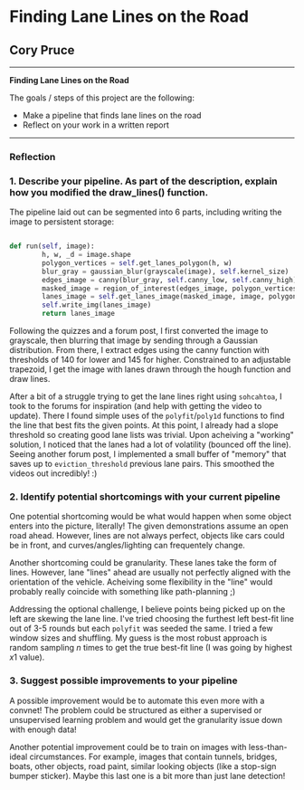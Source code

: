# **Finding Lane Lines on the Road** 

## Cory Pruce

---

**Finding Lane Lines on the Road**

The goals / steps of this project are the following:
* Make a pipeline that finds lane lines on the road
* Reflect on your work in a written report


[//]: # (Image References)

[image1]: ./examples/grayscale.jpg "Grayscale"

---

### Reflection

### 1. Describe your pipeline. As part of the description, explain how you modified the draw_lines() function.

The pipeline laid out can be segmented into 6 parts, including writing the image to persistent storage:

```python

def run(self, image):
        h, w, _d = image.shape
        polygon_vertices = self.get_lanes_polygon(h, w)
        blur_gray = gaussian_blur(grayscale(image), self.kernel_size)
        edges_image = canny(blur_gray, self.canny_low, self.canny_high)
        masked_image = region_of_interest(edges_image, polygon_vertices)
        lanes_image = self.get_lanes_image(masked_image, image, polygon_vertices)
        self.write_img(lanes_image)
        return lanes_image

```

Following the quizzes and a forum post, I first converted the image to grayscale, then blurring that image by sending through a Gaussian distribution. From there, I extract edges using the canny function with thresholds of 140 for lower and 145 for higher. Constrained to an adjustable trapezoid, I get the image with lanes drawn through the hough function and draw lines.    

After a bit of a struggle trying to get the lane lines right using `sohcahtoa`, I took to the forums for inspiration (and help with getting the video to update). There I found simple uses of the `polyfit`/`poly1d` functions to find the line that best fits the given points. At this point, I already had a slope threshold so creating good lane lists was trivial. Upon acheiving a "working" solution, I noticed that the lanes had a lot of volatility (bounced off the line). Seeing another forum post, I implemented a small buffer of "memory" that saves up to `eviction_threshold` previous lane pairs. This smoothed the videos out incredibly! :) 


### 2. Identify potential shortcomings with your current pipeline

One potential shortcoming would be what would happen when some object enters into the picture, literally! The given demonstrations assume an open road ahead. However, lines are not always perfect, objects like cars could be in front, and curves/angles/lighting can frequentely change.

Another shortcoming could be granularity. These lanes take the form of lines. However, lane "lines" ahead are usually not perfectly aligned with the orientation of the vehicle. Acheiving some flexibility in the "line" would probably really coincide with something like path-planning ;)

Addressing the optional challenge, I believe points being picked up on the left are skewing the lane line. I've tried choosing the furthest left best-fit line out of 3-5 rounds but each `polyfit` was seeded the same. I tried a few window sizes and shuffling. My guess is the most robust approach is random sampling $n$ times to get the true best-fit line (I was going by highest $x1$ value).


### 3. Suggest possible improvements to your pipeline

A possible improvement would be to automate this even more with a convnet! The problem could be structured as either a supervised or unsupervised learning problem and would get the granularity issue down with enough data!

Another potential improvement could be to train on images with less-than-ideal circumstances. For example, images that contain tunnels, bridges, boats, other objects, road paint, similar looking objects (like a stop-sign bumper sticker). Maybe this last one is a bit more than just lane detection!
